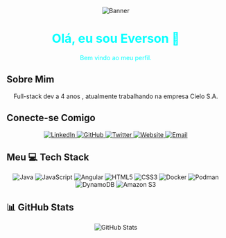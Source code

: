 <!-- Banner Animado com Efeito Neon -->
<p align="center">
  <img src="https://media.giphy.com/media/eFvs5iE6a6ntVIRaEN/giphy.gif" alt="Banner">
</p>

<h1 align="center" style="color: cyan;">Olá, eu sou Everson 👋</h1>
<p align="center" style="color: cyan;">Bem vindo ao meu perfil.</p>

## Sobre Mim
<p align="center">
  Full-stack dev a 4 anos , atualmente trabalhando na empresa Cielo S.A.
</p>


## Conecte-se Comigo
<p align="center">
  <a href="https://www.linkedin.com/in/everson-felipe-dos-santos-vieira-17484b138/">
    <img src="https://img.shields.io/badge/LinkedIn-0077B5?style=flat&logo=linkedin&logoColor=white" alt="LinkedIn">
  </a>
  <a href="https://github.com/efvieira">
    <img src="https://img.shields.io/badge/GitHub-181717?style=flat&logo=github&logoColor=white" alt="GitHub">
  </a>
  <a href="https://twitter.com/everson">
    <img src="https://img.shields.io/badge/Twitter-1DA1F2?style=flat&logo=twitter&logoColor=white" alt="Twitter">
  </a>
  <a href="https://everson.dev">
    <img src="https://img.shields.io/badge/Website-000000?style=flat&logo=About.me&logoColor=white" alt="Website">
  </a>
  <a href="mailto:everson@gmail.com">
    <img src="https://img.shields.io/badge/Email-D14836?style=flat&logo=gmail&logoColor=white" alt="Email">
  </a>
</p>

## Meu 💻 Tech Stack
<p align="center">
  <img src="https://img.shields.io/badge/-Java-007396?style=flat-square&logo=java&logoColor=white" alt="Java">
  <img src="https://img.shields.io/badge/-JavaScript-F7DF1E?style=flat-square&logo=javascript&logoColor=black" alt="JavaScript">
  <img src="https://img.shields.io/badge/-Angular-DD0031?style=flat-square&logo=angular&logoColor=white" alt="Angular">
  <img src="https://img.shields.io/badge/-HTML5-E34F26?style=flat-square&logo=html5&logoColor=white" alt="HTML5">
  <img src="https://img.shields.io/badge/-CSS3-1572B6?style=flat-square&logo=css3&logoColor=white" alt="CSS3">
  <img src="https://img.shields.io/badge/-Docker-2496ED?style=flat-square&logo=docker&logoColor=white" alt="Docker">
  <img src="https://img.shields.io/badge/-Podman-892CA0?style=flat-square&logo=podman&logoColor=white" alt="Podman">
  <img src="https://img.shields.io/badge/-DynamoDB-4053D6?style=flat-square&logo=amazon-dynamodb&logoColor=white" alt="DynamoDB">
  <img src="https://img.shields.io/badge/-Amazon%20S3-569A31?style=flat-square&logo=amazon-s3&logoColor=white" alt="Amazon S3">
  <!-- Adicione mais tecnologias conforme necessário -->
</p>

## 📊 GitHub Stats
<p align="center">
  <img src="https://github-readme-stats.vercel.app/api?username=efvieira&show_icons=true&theme=radical" alt="GitHub Stats">
</p>

